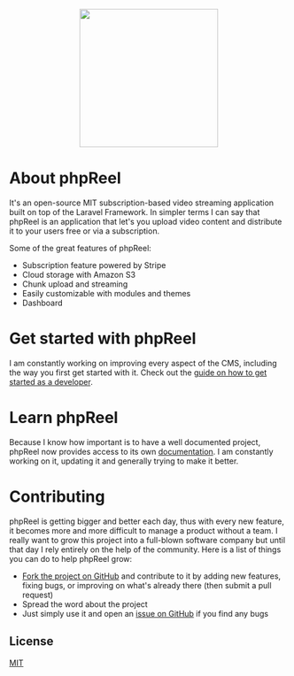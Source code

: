 <p align="center"><a href="https://reel.software/" target="_blank"><img src="https://phpreelcms.reel.software/img/logo.png" width="250"></a></p>

# About phpReel
It's an open-source MIT subscription-based video streaming application built on top of the Laravel Framework. In simpler terms I can say that phpReel is an application that let's you upload video content and distribute it to your users free or via a subscription.

Some of the great features of phpReel:
- Subscription feature powered by Stripe
- Cloud storage with Amazon S3
- Chunk upload and streaming
- Easily customizable with modules and themes
- Dashboard

# Get started with phpReel
I am constantly working on improving every aspect of the CMS, including the way you first get started with it. Check out the [guide on how to get started as a developer](https://phpreelcms.reel.software/getting-started/quick-start-developer).

# Learn phpReel
Because I know how important is to have a well documented project, phpReel now provides access to its own [documentation](https://phpreelcms.reel.software/). I am constantly working on it, updating it and generally trying to make it better.

# Contributing
phpReel is getting bigger and better each day, thus with every new feature, it becomes more and more difficult to manage a product without a team. I really want to grow this project into a full-blown software company but until that day I rely entirely on the help of the community. Here is a list of things you can do to help phpReel grow:

- [Fork the project on GitHub](https://github.com/reelsoftware/phpreelcms/) and contribute to it by adding new features, fixing bugs, or improving on what's already there (then submit a pull request)
- Spread the word about the project
- Just simply use it and open an [issue on GitHub](https://github.com/reelsoftware/phpreelcms/issues) if you find any bugs

## License
[MIT](https://github.com/reelsoftware/phpreelcms/blob/main/LICENSE)

